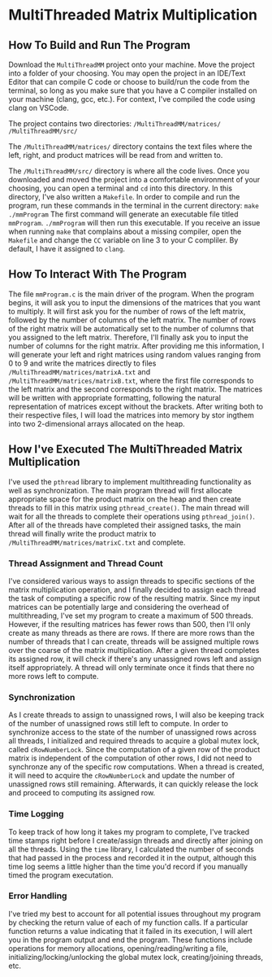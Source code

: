 # MultiThreaded Matrix Multiplication

## How To Build and Run The Program
Download the `MultiThreadMM` project onto your machine. Move 
the project into a folder of your choosing. You may
open the project in an IDE/Text Editor that can compile 
C code or choose to build/run the code from the terminal, so long 
as you make sure that you have a C compiler installed 
on your machine (clang, gcc, etc.). For context, I've 
compiled the code using clang on VSCode. 

The project contains two directories:
`/MultiThreadMM/matrices/`
`/MultiThreadMM/src/`

The `/MultiThreadMM/matrices/` directory contains the text files
where the left, right, and product matrices will be read from and
written to.

The `/MultiThreadMM/src/` directory is where all the code lives.
Once you downloaded and moved the project into a 
comfortable environment of your choosing, you can 
open a terminal and `cd` into this directory. In this directory, 
I've also written a `Makefile`. In order to compile and run the program, 
run these commands in the terminal in the current directory:
`make`
`./mmProgram`
The first command will generate an executable file
titled `mmProgram`. `./mmProgram` will then run this
executable. If you receive an issue when running `make` that
complains about a missing compiler, open the `Makefile` and
change the `CC` variable on line 3 to your C compliler. By default,
I have it assigned to `clang`.

## How To Interact With The Program
The file `mmProgram.c` is the main driver of the program.
When the program begins, it will ask you to input the
dimensions of the matrices that you want to multiply.
It will first ask you for the number of rows of the left matrix,
followed by the number of columns of the left matrix. The number
of rows of the right matrix will be automatically set to the 
number of columns that you assigned to the left matrix. Therefore,
I'll finally ask you to input the number of columns for the right matrix.
After providing me this information, I will generate your left and right
matrices using random values ranging from 0 to 9 and write the matrices directly
to files `/MultiThreadMM/matrices/matrixA.txt` and 
`/MultiThreadMM/matrices/matrixB.txt`, where the first file corresponds to
the left matrix and the second corresponds to the right matrix. The matrices
will be written with appropriate formatting, following the natural representation
of matrices except without the brackets. After writing both to their respective files,
I will load the matrices into memory by stor ingthem into two 2-dimensional arrays
allocated on the heap.

## How I've Executed The MultiThreaded Matrix Multiplication
I've used the `pthread` library to implement multithreading functionality as 
well as synchronization. The main program thread will first allocate appropriate 
space for the product matrix on the heap and then create threads to fill in 
this matrix using `pthread_create()`. The main thread will wait for all the threads
to complete their operations using `pthread_join()`. After all of the threads have
completed their assigned tasks, the main thread will finally write the product matrix
to `/MultiThreadMM/matrices/matrixC.txt` and complete.

### Thread Assignment and Thread Count
I've considered various ways to assign threads to specific sections of the matrix
multiplication operation, and I finally decided to assign each thread the task
of computing a specific row of the resulting matrix. Since my input matrices can be
potentially large and considering the overhead of multithreading, I've set my program 
to create a maximum of 500 threads. However, if the resulting matrices has fewer rows 
than 500, then I'll only create as many threads as there are rows. If there are more 
rows than the number of threads that I can create, threads will be assigned multiple 
rows over the coarse of the matrix multiplication. After a given thread completes its 
assigned row, it will check if there's any unassigned rows left and assign itself 
appropriately. A thread will only terminate once it finds that there no more rows 
left to compute.

### Synchronization
As I create threads to assign to unassigned rows, I will also be 
keeping track of the number of unassigned rows still left to compute. In order to 
synchronize access to the state of the number of unassigned rows across all threads, 
I initialized and required threads to acquire a global mutex lock, called `cRowNumberLock`. 
Since the computation of a given row of the product matrix is independent of the 
computation of other rows, I did not need to synchronze any of the specific row computations. When 
a thread is created, it will need to acquire the `cRowNumberLock` and update the number
of unassigned rows still remaining. Afterwards, it can quickly release the lock and
proceed to computing its assigned row. 

### Time Logging
To keep track of how long it takes my program to complete, I've tracked time stamps right before I create/assign threads and directly after joining on all the threads. Using the `time` library, I calculated the number of seconds that had passed in the process and recorded it in the output, although this time log seems a little higher than the time you'd record if you manually timed the 
program executation.

### Error Handling 
I've tried my best to account for all potential issues throughout my program by checking 
the return value of each of my function calls. If a particular function returns a value indicating
that it failed in its execution, I will alert you in the program output and end the program. These
functions include operations for memory allocations, opening/reading/writing a file, 
initializing/locking/unlocking the global mutex lock, creating/joining threads, etc. 
